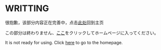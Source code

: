 # WRITTING

很抱歉，该部分内容正在完善中，点击[此处](https://luopzh.github.io/University-R)回到主页

この部分は終わりません、[ここ](https://luopzh.github.io/University-R)をクリックしてホームページに入ってください。

It is not ready for using. Click [here](https://luopzh.github.io/University-R) to go to the homepage.
